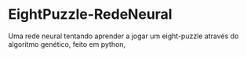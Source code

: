 # EightPuzzle-RedeNeural
Uma rede neural tentando aprender a jogar um eight-puzzle através do algoritmo genético, feito em python,

